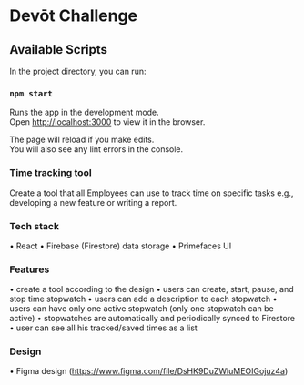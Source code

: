 # Devōt Challenge

## Available Scripts

In the project directory, you can run:

### `npm start`

Runs the app in the development mode.\
Open [http://localhost:3000](http://localhost:3000) to view it in the browser.

The page will reload if you make edits.\
You will also see any lint errors in the console.

### Time tracking tool

Create a tool that all Employees can use to track time on specific tasks e.g., developing a new feature or writing a report.

### Tech stack

• React
• Firebase (Firestore) data storage
• Primefaces UI

### Features

• create a tool according to the design
• users can create, start, pause, and stop time stopwatch
• users can add a description to each stopwatch
• users can have only one active stopwatch (only one stopwatch can be active)
• stopwatches are automatically and periodically synced to Firestore
• user can see all his tracked/saved times as a list

### Design

• Figma design (https://www.figma.com/file/DsHK9DuZWluMEOIGojuz4a)
